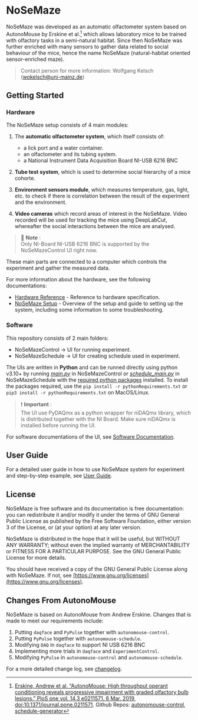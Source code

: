# NoSeMaze

NoSeMaze was developed as an automatic olfactometer system based on AutonoMouse by Erskine et al.[^1] which allows laboratory mice to be trained with olfactory tasks in a semi-natural habitat. Since then NoSeMaze was further enriched with many sensors to gather data related to social behaviour of the mice, hence the name NoSeMaze (natural-habitat oriented sensor-enriched maze).

> Contact person for more information:
> Wolfgang Kelsch (wokelsch@uni-mainz.de)

[^1]: [Erskine, Andrew et al. “AutonoMouse: High throughput operant conditioning reveals progressive impairment with graded olfactory bulb lesions.” PloS one vol. 14,3 e0211571. 6 Mar. 2019, doi:10.1371/journal.pone.0211571](https://www.ncbi.nlm.nih.gov/pmc/articles/PMC6402634/). Github Repos: [autonomouse-control](https://github.com/RoboDoig/autonomouse-control), [schedule-generator](https://github.com/RoboDoig/schedule-generator)

## Getting Started

### Hardware

The NoSeMaze setup consists of 4 main modules:

1. The **automatic olfactometer system**, which itself consists of:
    - a lick port and a water container.
    - an olfactometer and its tubing system.
    - a National Instrument Data Acquisition Board NI-USB 6216 BNC

2. **Tube test system**, which is used to determine social hierarchy of a mice cohorte.

3. **Environment sensors module**, which measures temperature, gas, light, etc. to check if there is correlation between the result of the experiment and the environment.

4. **Video cameras** which record areas of interest in the NoSeMaze. Video recorded will be used for tracking the mice using DeepLabCut, whereafter the social interactions between the mice are analysed.

> :memo: **Note** :  
> Only NI-Board NI-USB 6216 BNC is supported by the NoSeMazeControl UI right now.

These main parts are connected to a computer which controls the experiment and gather the measured data.

For more information about the hardware, see the following documentations:

- [Hardware Reference](/Documentation/HardwareDocumentation/hardwareReference.md) - Reference to hardware specification.
- [NoSeMaze Setup](/Documentation/Guides/setupGuide.md) - Overview of the setup and guide to setting up the system, including some information to some troubleshooting.

### Software

This repository consists of 2 main folders:

- NoSeMazeControl &rarr; UI for running experiment.
- NoSeMazeSchedule &rarr; UI for creating schedule used in experiment.

The UIs are written in **Python** and can be runned directly using python v3.10+ by running [*main.py*](/NoSeMazeControl/main.py) in NoSeMazeControl or [*schedule_main.py*](/NoSeMazeSchedule/scheduleMain.py) in NoSeMazeSchedule with the [required python packages](/pythonRequirements.txt) installed. To install the packages required, use the `pip install -r pythonRequirements.txt` or `pip3 install -r pythonRequirements.txt` on MacOS/Linux.

> :exclamation: **Important** :  
> The UI use PyDAQmx as a python wrapper for niDAQmx library, which is distributed together with the NI Board. Make sure niDAQmx is installed before running the UI.

For software documentations of the UI, see [Software Documentation](/Documentation/SoftwareDocumentation/README.md).

## User Guide

For a detailed user guide in how to use NoSeMaze system for experiment and step-by-step example, see [User Guide](/Documentation/Guides/userGuide.md).

## License

NoSeMaze is free software and its documentation is free documentation: you can redistribute it and/or modify it under the terms of GNU General Public License as published by the Free Software Foundation, either version 3 of the License, or (at your option) at any later version.

NoSeMaze is distributed in the hope that it will be useful, but WITHOUT ANY WARRANTY; without even the implied warranty of MERCHANTABILITY or FITNESS FOR A PARTICULAR PURPOSE. See the GNU General Public License for more details.

You should have received a copy of the GNU General Public License along with NoSeMaze. If not, see [https://www.gnu.org/licenses](https://www.gnu.org/licenses).

## Changes From AutonoMouse

NoSeMaze is based on AutonoMouse from Andrew Erskine. Changes that is made to meet our requirements include:

1. Putting `daqface` and `PyPulse` together with `autonomouse-control`.
2. Putting `PyPulse` together with `autonomouse-schedule`.
3. Modifying `DAQ` in `daqface` to support NI USB 6216 BNC
4. Implementing more trials in `daqface` and `ExperimentControl`.
5. Modifying `PyPulse` in `autonomouse-control` and `autonomouse-schedule`.

For a more detailed change log, see [changelog](./Documentation/CHANGELOG.md).
